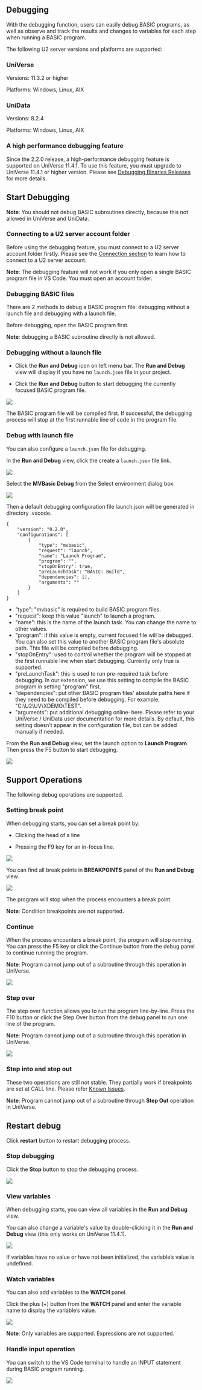## Debugging

With the debugging function, users can easily debug BASIC programs, as well as observe and track the results and changes to variables for each step when running a BASIC program. 

The following U2 server versions and platforms are supported:

### UniVerse

Versions: 11.3.2 or higher

Platforms: Windows, Linux, AIX

### UniData

Versions: 8.2.4

Platforms: Windows, Linux, AIX

### A high performance debugging feature

Since the 2.2.0 release, a high-performance debugging feature is supported on UniVerse 11.4.1. To use this feature, you must upgrade to UniVerse 11.4.1 or higher version. Please see [Debugging Binaries Releases](./DAPRelease.md) for more details.

## Start Debugging

**Note**: You should not debug BASIC subroutines directly, because this not allowed in UniVerse and UniData.

### Connecting to a U2 server account folder

Before using the debugging feature, you must connect to a U2 server account folder firstly. Please see the [Connection section](./Connection.md) to learn how to connect to a U2 server account.

**Note**: The debugging feature will not work if you only open a single BASIC program file in VS Code. You must open an account folder.

### Debugging BASIC files

There are 2 methods to debug a BASIC program file: debugging without a launch file and debugging with a launch file.

Before debugging, open the BASIC program first.

**Note**: debugging a BASIC subroutine directly is not allowed.

### Debugging without a launch file

 - Click the **Run and Debug** icon on left menu bar. The **Run and Debug** view will display if you have no `launch.json` file in your project.

 - Click the **Run and Debug** button to start debugging the currently focused BASIC program file. 

![](../img/run_and_debug.png)

The BASIC program file will be compiled first. If successful, the debugging process will stop at the first runnable line of code in the program file.

### Debug with launch file

You can also configure a `launch.json` file for debugging.

In the **Run and Debug** view, click the create a `launch.json` file link. 

![](../img/debug_launch_file.png)

Select the **MVBasic Debug** from the Select environment dialog box.

![](../img/debug_type.png)

Then a default debugging configuration file launch.json will be generated in directory .vscode.

```
{
    "version": "0.2.0",
    "configurations": [
        {
            "type": "mvbasic",
            "request": "launch",
            "name": "Launch Program",
            "program": "",
            "stopOnEntry": true,
            "preLaunchTask": "BASIC: Build",
            "dependencies": [], 
            "arguments": ""
        }
    ]
}
```

 - "type": "mvbasic" is required to build BASIC program files.
 - "request": keep this value "launch" to launch a program.
 - "name": this is the name of the launch task. You can change the name to other values.
 - "program": if this value is empty, current focused file will be debugged. You can also set this value to another BASIC program file's absolute path. This file will be compiled before debugging.
 - "stopOnEntry": used to control whether the program will be stopped at the first runnable line when start debugging. Currently only true is supported.
 - "preLaunchTask": this is used to run pre-required task before debugging. In our extension, we use this setting to compile the BASIC program in setting "program" first.
 - "dependencies": put other BASIC program files' absolute paths here if they need to be compiled before debugging. For example, "C:\U2\UV\XDEMO\TEST". 
 - "arguments": put additional debugging online· here. Please refer to your UniVerse / UniData user documentation for more details. By default, this setting doesn’t appear in the configuration file, but can be added manually if needed.

From the **Run and Debug** view, set the launch option to **Launch Program**. Then press the F5 button to start debugging. 

![](../img/debug_launch_program.png)

## Support Operations

The following debug operations are supported.

### Setting break point

When debugging starts, you can set a break point by:

 - Clicking the  head of a line

 - Pressing the F9 key for an in-focus line.

![](../img/debug_set_breakpoint.png)

You can find all break points in **BREAKPOINTS** panel of the **Run and Debug** view.

![](../img/debug_breakpoints_view.png)

The program will stop when the process encounters a break point.

**Note**: Condition breakpoints are not supported.

### Continue

When the process encounters a break point, the program will stop running. You can press the F5 key or click the Continue button from the debug panel to continue running the program. 

**Note**: Program cannot jump out of a subroutine through this operation in UniVerse.

![](../img/debug_continue.png)

### Step over

The step over function allows you to run the program line-by-line. Press the F10 button or click the Step Over button from the debug panel to run one line of the program.

**Note**: Program cannot jump out of a subroutine through this operation in UniVerse.

![](../img/debug_step_over.png)

### Step into and step out

These two operations are still not stable. They partially work if breakpoints are set at CALL line. Please refer [Known Issues](./KnownIssues.md).

**Note**: Program cannot jump out of a subroutine through **Step Out** operation in UniVerse.

## Restart debug

Click **restart** button to restart debugging process.

### Stop debugging

Click the **Stop** button to stop the debugging process.

![](../img/debug_stop.png)

### View variables

When debugging starts, you can view all variables in the **Run and Debug** view. 

You can also change a variable's value by double-clicking it in the **Run and Debug** view (this only works on UniVerse 11.4.1).

![](../img/debug_variables.png)

If variables have no value or have not been initialized, the variable’s value is undefined.

### Watch variables

You can also add variables to the **WATCH** panel.

Click the plus (+) button from the **WATCH** panel and enter the variable name to display the variable’s value.

![](../img/debug_add_watch.png)

**Note**: Only variables are supported. Expressions are not supported.

### Handle input operation

You can switch to the VS Code terminal to handle an INPUT statement during BASIC program running. 

![](../img/debug_input.png)
